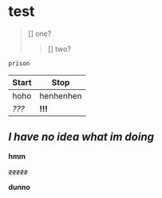 # test

> [] one?
> > [] two?

```
prison
```

| Start | Stop |
| ------ | ------ |
| hoho | henhenhen |
| *???* | **!!!** |

## ***I have no idea what im doing***

__hmm__

~~zzzzz~~

**dunno**
